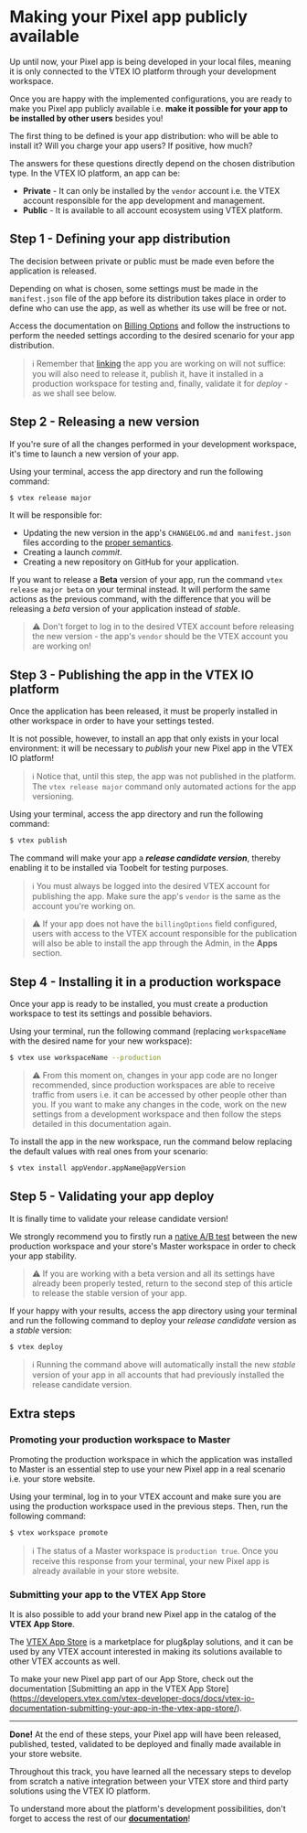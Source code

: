 # Making your Pixel app publicly available

Up until now, your Pixel app is being developed in your local files, meaning it is only connected to the VTEX IO platform through your development workspace.

Once you are happy with the implemented configurations, you are ready to make you Pixel app publicly available i.e. **make it possible for your app to be installed by other users** besides you!

The first thing to be defined is your app distribution: who will be able to install it? Will you charge your app users? If positive, how much?

The answers for these questions directly depend on the chosen distribution type. In the VTEX IO platform, an app can be: 

- **Private** - It can only be installed by the `vendor` account i.e. the VTEX account responsible for the app development and management. 
- **Public** - It is available to all account ecosystem using VTEX platform. 

## Step 1 - Defining your app distribution

The decision between private or public must be made even before the application is released. 

Depending on what is chosen, some settings must be made in the `manifest.json` file of the app before its distribution takes place in order to define who can use the app, as well as whether its use will be free or not.

Access the documentation on [Billing Options](https://developers.vtex.com/vtex-developer-docs/docs/vtex-io-documentation-billing-options/) and follow the instructions to perform the needed settings according to the desired scenario for your app distribution. 

>ℹ️ Remember that [linking](https://developers.vtex.com/vtex-developer-docs/docs/vtex-io-documentation-linking-an-app) the app you are working on will not suffice: you will also need to release it, publish it, have it installed in a production workspace for testing and, finally, validate it for *deploy* - as we shall see below.

## Step 2 - Releasing a new version

If you're sure of all the changes performed in your development workspace, it's time to launch a new version of your app.

Using your terminal, access the app directory and run the following command:

```sh
$ vtex release major
```

It will be responsible for:

- Updating the new version in the app's `CHANGELOG.md` and` manifest.json` files according to the [proper semantics](https://semver.org/).
- Creating a launch *commit*.
- Creating a new repository on GitHub for your application.

If you want to release a **Beta** version of your app, run the command `vtex release major beta` on your terminal instead. It will perform the same actions as the previous command, with the difference that you will be releasing a *beta* version of your application instead of *stable*.

>⚠️ Don't forget to log in to the desired VTEX account before releasing the new version - the app's `vendor` should be the VTEX account you are working on!

## Step 3 - Publishing the app in the VTEX IO platform 

Once the application has been released, it must be properly installed in other workspace in order to have your settings tested. 

It is not possible, however, to install an app that only exists in your local environment: it will be necessary to *publish* your new Pixel app in the VTEX IO platform!

>ℹ️ Notice that, until this step, the app was not published in the platform. The `vtex release major` command only automated actions for the app versioning.

Using your terminal, access the app directory and run the following command:

```sh
$ vtex publish
``` 

The command will make your app a ***release candidate version***, thereby enabling it to be installed via Toobelt for testing purposes.

>ℹ️ You must always be logged into the desired VTEX account for publishing the app. Make sure the app's `vendor` is the same as the account you're working on.

>⚠️ If your app does not have the `billingOptions` field configured, users with access to the VTEX account responsible for the publication will also be able to install the app through the Admin, in the **Apps** section.

## Step 4 - Installing it in a production workspace

Once your app is ready to be installed, you must create a production workspace to test its settings and possible behaviors.

Using your terminal, run the following command (replacing `workspaceName` with the desired name for your new workspace):

```sh
$ vtex use workspaceName --production
```

>⚠️ From this moment on, changes in your app code are no longer recommended, since production workspaces are able to receive traffic from users i.e. it can be accessed by other people other than you. If you want to make any changes in the code, work on the new settings from a development workspace and then follow the steps detailed in this documentation again.

To install the app in the new workspace, run the command below replacing the default values with real ones from your scenario:

```sh
$ vtex install appVendor.appName@appVersion
```

## Step 5 - Validating your app deploy 

It is finally time to validate your release candidate version!

We strongly recommend you to firstly run a [native A/B test](https://developers.vtex.com/vtex-developer-docs/docs/vtex-io-documentation-running-native-ab-testing) between the new production workspace and your store's Master workspace in order to check your app stability.

>⚠️ If you are working with a beta version and all its settings have already been properly tested, return to the second step of this article to release the stable version of your app.

If your happy with your results, access the app directory using your terminal and run the following command to deploy your *release candidate* version as a *stable* version:

```sh
$ vtex deploy
```

>ℹ️ Running the command above will automatically install the new *stable* version of your app in all accounts that had previously installed the release candidate version.

## Extra steps

### Promoting your production workspace to Master

Promoting the production workspace in which the application was installed to Master is an essential step to use your new Pixel app in a real scenario i.e. your store website.

Using your terminal, log in to your VTEX account and make sure you are using the production workspace used in the previous steps. Then, run the following command:

```sh
$ vtex workspace promote
```

>ℹ️ The status of a Master workspace is `production true`. Once you receive this response from your terminal, your new Pixel app is already available in your store website.

### Submitting your app to the VTEX App Store

It is also possible to add your brand new Pixel app in the catalog of the **VTEX App Store**.

The [VTEX App Store](https://extensions.vtex.com/) is a marketplace for plug&play solutions, and it can be used by any VTEX account interested in making its solutions available to other VTEX accounts as well.

To make your new Pixel app part of our App Store, check out the documentation [Submitting an app in the VTEX App Store] (https://developers.vtex.com/vtex-developer-docs/docs/vtex-io-documentation-submitting-your-app-in-the-vtex-app-store/).

---

**Done!** At the end of these steps, your Pixel app will have been released, published, tested, validated to be deployed and finally made available in your store website.

Throughout this track, you have learned all the necessary steps to develop from scratch a native integration between your VTEX store and third party solutions using the VTEX IO platform.

To understand more about the platform's development possibilities, don't forget to access the rest of our [**documentation**](https://developers.vtex.com/vtex-developer-docs/docs)!


